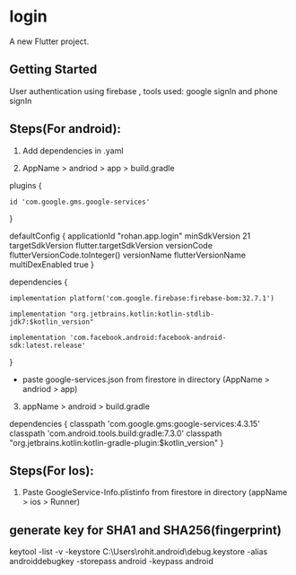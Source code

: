 # login

A new Flutter project.

## Getting Started

User authentication using firebase , tools used: google signIn and phone signIn

## Steps(For android):

1. Add dependencies in .yaml

2. AppName > andriod > app > build.gradle

plugins {

    id 'com.google.gms.google-services'
}


defaultConfig {
        applicationId "rohan.app.login"
        minSdkVersion 21
        targetSdkVersion flutter.targetSdkVersion
        versionCode flutterVersionCode.toInteger()
        versionName flutterVersionName
        multiDexEnabled true
    }


dependencies {

    implementation platform('com.google.firebase:firebase-bom:32.7.1')

    implementation "org.jetbrains.kotlin:kotlin-stdlib-jdk7:$kotlin_version"
    
    implementation 'com.facebook.android:facebook-android-sdk:latest.release'
}

* paste google-services.json from firestore in directory
(AppName > andriod > app)

3. appName > android > build.gradle

dependencies {
        classpath 'com.google.gms:google-services:4.3.15'
        classpath 'com.android.tools.build:gradle:7.3.0'
        classpath "org.jetbrains.kotlin:kotlin-gradle-plugin:$kotlin_version"
    }

## Steps(For Ios):

1. Paste GoogleService-Info.plistinfo from firestore in directory
(appName > ios > Runner)

## generate key for SHA1 and SHA256(fingerprint)

keytool -list -v -keystore C:\Users\rohit\.android\debug.keystore -alias androiddebugkey -storepass android -keypass android
